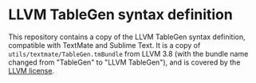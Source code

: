 LLVM TableGen syntax definition
===============================

This repository contains a copy of the LLVM TableGen syntax definition,
compatible with TextMate and Sublime Text. It is a copy of
`utils/textmate/TableGen.tmBundle` from LLVM 3.8 (with the bundle name
changed from "TableGen" to "LLVM TableGen"), and is covered by
the [LLVM license](LICENSE.txt).
